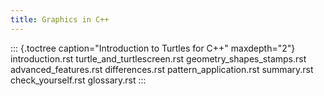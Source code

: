 ```yaml
---
title: Graphics in C++
---
```


::: {.toctree caption="Introduction to Turtles for C++" maxdepth="2"}
introduction.rst turtle_and_turtlescreen.rst geometry_shapes_stamps.rst
advanced_features.rst differences.rst pattern_application.rst
summary.rst check_yourself.rst glossary.rst
:::
